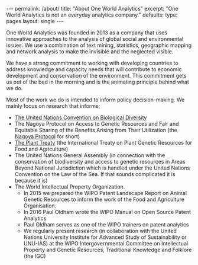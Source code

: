--- permalink: /about/ title: "About One World Analytics" excerpt: "One World
Analytics is not an everyday analytics company." defaults: type: pages layout:
single ---

One World Analytics was founded in 2013 as a company that uses innovative
approaches to the analysis of global social and environmental issues. We use a
combination of text mining, statistics, geographic mapping and network analysis to make the
invisible and the neglected visible.

We have a strong commitment to working with developing countries to address
knowledge and capacity needs that will contribute to economic development and
conservation of the environment. This commitment gets us out of the bed in the
morning and is the animating principle behind what we do.

Most of the work we do is intended to inform policy decision-making. We mainly
focus on research that informs;

- [The United Nations Convention on Biological Diversity](https://www.cbd.int/) 
- The Nagoya Protocol on Access to Genetic Resources and Fair and Equitable
Sharing of the Benefits Arising from Their Utilization (the [Nagoya
Protocol](https://www.cbd.int/abs/about/) for short) 
- [The Plant Treaty](http://www.fao.org/plant-treaty/en/) (the International
Treaty on Plant Genetic Resources for Food and Agriculture) 
- The United Nations General Assembly (in connection with the
conservation of biodiversity and access to genetic resources in Areas Beyond
National Jurisdiction which is handled under the United Nations Convention on
the Law of the Sea. If that sounds complicated it is because it is) 
- The World Intellectual Property Organization. 
  - In 2015 we prepared the WIPO Patent Landscape Report on Animal Genetic
  Resources to inform the work of the Food and Agriculture Organisation. 
  - In 2016 Paul Oldham wrote the WIPO Manual on Open Source Patent Analytics 
  - Paul Oldham serves as one of the WIPO trainers on patent analytics 
  - We regularly present research (in collaboration with the
United Nations University Institute for Advanced Study of Sustainability or
UNU-IAS) at the WIPO Intergovernmental Committee on Intellectual Property and
Genetic Resources, Traditional Knowledge and Folklore (the IGC)
  
  
 





